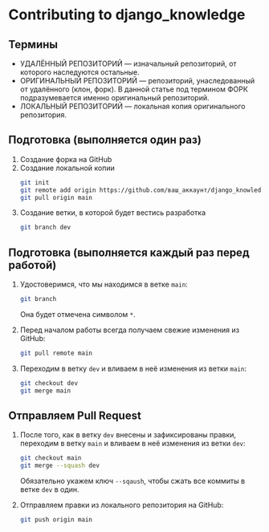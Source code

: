 # Contributing to django_knowledge

## Термины

- УДАЛЁННЫЙ РЕПОЗИТОРИЙ — изначальный репозиторий, от которого наследуются остальные.
- ОРИГИНАЛЬНЫЙ РЕПОЗИТОРИЙ — репозиторий, унаследованный от удалённого (клон, форк). В данной статье под термином ФОРК подразумевается именно оригинальный репозиторий.
- ЛОКАЛЬНЫЙ РЕПОЗИТОРИЙ — локальная копия оригинального репозитория.

## Подготовка (выполняется один раз)

1. Создание форка на GitHub
1. Создание локальной копии
    ```sh
    git init
    git remote add origin https://github.com/ваш_аккаунт/django_knowledge
    git pull origin main
    ```
1. Создание ветки, в которой будет вестись разработка
    ```sh
    git branch dev
    ```

## Подготовка (выполняется каждый раз перед работой)

1. Удостоверимся, что мы находимся в ветке `main`:
    ```sh
    git branch
    ```
    Она будет отмечена символом `*`.

1. Перед началом работы всегда получаем свежие изменения из GitHub:
    ```sh
    git pull remote main
    ```

1. Переходим в ветку `dev` и вливаем в неё изменения из ветки `main`:
    ```sh
    git checkout dev
    git merge main
    ```

## Отправляем Pull Request

1. После того, как в ветку `dev`  внесены и зафиксированы правки, переходим в ветку `main`  и вливаем в неё изменения из ветки `dev`:
    ```sh
    git checkout main
    git merge --squash dev
    ```
    Обязательно укажем ключ `--sqaush`, чтобы сжать все коммиты в ветке `dev` в один.

1. Отправляем правки из локального репозитория на GitHub:
    ```sh
    git push origin main
    ```
